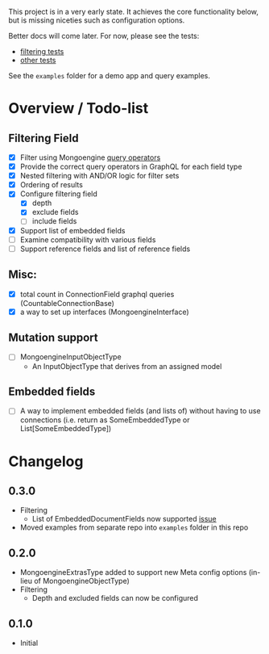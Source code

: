 This project is in a very early state. It achieves the core functionality below, but is missing niceties such as configuration options.

Better docs will come later. For now, please see the tests:
* [filtering tests](graphene_mongo_extras/filtering/tests)
* [other tests](graphene_mongo_extras/tests)

See the `examples` folder for a demo app and query examples.

# Overview / Todo-list

## Filtering Field
* [x] Filter using Mongoengine [query operators](http://docs.mongoengine.org/guide/querying.html#query-operators)
* [x] Provide the correct query operators in GraphQL for each field type
* [x] Nested filtering with AND/OR logic for filter sets
* [x] Ordering of results
* [x] Configure filtering field
    - [x] depth
    - [x] exclude fields
    - [ ] include fields
* [x] Support list of embedded fields
* [ ] Examine compatibility with various fields
* [ ] Support reference fields and list of reference fields

## Misc:
* [x] total count in ConnectionField graphql queries (CountableConnectionBase)
* [x] a way to set up interfaces (MongoengineInterface)

## Mutation support
* [ ] MongoengineInputObjectType
    - An InputObjectType that derives from an assigned model

## Embedded fields
* [ ] A way to implement embedded fields (and lists of) without having to use connections (i.e. return as SomeEmbeddedType or List[SomeEmbeddedType])

# Changelog

## 0.3.0
* Filtering 
    - List of EmbeddedDocumentFields now supported [issue](https://github.com/riverfr0zen/graphene-mongo-extras/issues/1)
* Moved examples from separate repo into `examples` folder in this repo

## 0.2.0
* MongoengineExtrasType added to support new Meta config options (in-lieu of MongoengineObjectType) 
* Filtering
    - Depth and excluded fields can now be configured


## 0.1.0
* Initial
